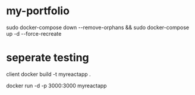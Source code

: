# my-portfolio

sudo docker-compose down --remove-orphans  && sudo docker-compose up -d --force-recreate


# seperate testing 
client 
docker build -t myreactapp .

docker run -d -p 3000:3000 myreactapp

 
